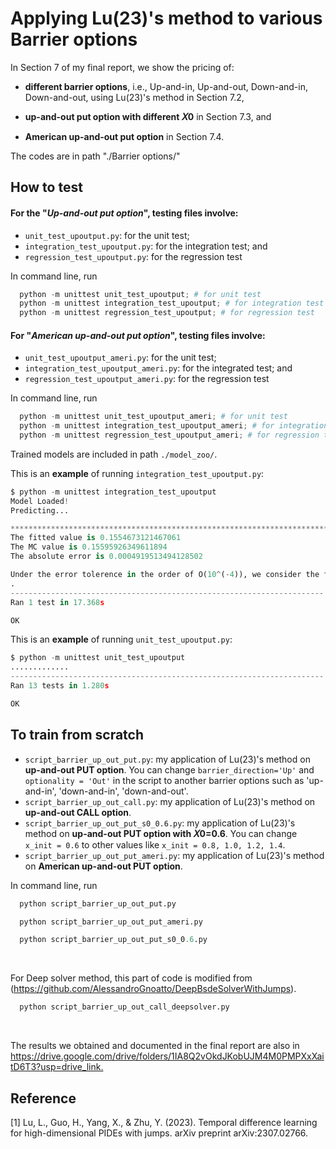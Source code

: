 # Applying Lu(23)'s method to various Barrier options

In Section 7 of my final report, we show the pricing of:

  - **different barrier options**, i.e., Up-and-in, Up-and-out, Down-and-in, Down-and-out, using Lu(23)'s method in Section 7.2, 

  - **up-and-out put option with different 𝑋0** in Section 7.3, and 

  - **American up-and-out put option** in Section 7.4.

The codes are in path "./Barrier options/"


## How to test
#### For the "*Up-and-out put option*", testing files involve:
- `unit_test_upoutput.py`: for the unit test;
- `integration_test_upoutput.py`: for the integration test; and
- `regression_test_upoutput.py`: for the regression test

In command line, run 
```python
  python -m unittest unit_test_upoutput; # for unit test
  python -m unittest integration_test_upoutput; # for integration test
  python -m unittest regression_test_upoutput; # for regression test
```

#### For "*American up-and-out put option*", testing files involve:
- `unit_test_upoutput_ameri.py`: for the unit test;
- `integration_test_upoutput_ameri.py`: for the integrated test; and
- `regression_test_upoutput_ameri.py`: for the regression test

In command line, run 
```python
  python -m unittest unit_test_upoutput_ameri; # for unit test
  python -m unittest integration_test_upoutput_ameri; # for integration test
  python -m unittest regression_test_upoutput_ameri; # for regression test
```

Trained models are included in path `./model_zoo/`. 


This is an **example** of running `integration_test_upoutput.py`:
```python
$ python -m unittest integration_test_upoutput
Model Loaded!
Predicting...

********************************************************************************
The fitted value is 0.1554673121467061
The MC value is 0.15595926349611894
The absolute error is 0.0004919513494128502

Under the error tolerence in the order of O(10^(-4)), we consider the fitted value is the same with the solution to Up-and-Out put option
.
----------------------------------------------------------------------
Ran 1 test in 17.368s

OK
```

This is an **example** of running `unit_test_upoutput.py`:
```python
$ python -m unittest unit_test_upoutput
.............
----------------------------------------------------------------------
Ran 13 tests in 1.280s

OK 
```

## To train from scratch
- `script_barrier_up_out_put.py`: my application of Lu(23)'s method on **up-and-out PUT option**. You can change `barrier_direction='Up'` and `optionality = 'Out'` in the script to another barrier options such as 'up-and-in', 'down-and-in', 'down-and-out'.
- `script_barrier_up_out_call.py`: my application of Lu(23)'s method on **up-and-out CALL option**.
- `script_barrier_up_out_put_s0_0.6.py`: my application of Lu(23)'s method on **up-and-out PUT option with 𝑋0=0.6**. You can change `x_init = 0.6` to other values like `x_init = 0.8, 1.0, 1.2, 1.4`.
- `script_barrier_up_out_put_ameri.py`: my application of Lu(23)'s method on **American up-and-out PUT option**.

In command line, run
```python
  python script_barrier_up_out_put.py
```
```python
  python script_barrier_up_out_put_ameri.py
```
```python
  python script_barrier_up_out_put_s0_0.6.py
```

<br/>

For Deep solver method, this part of code is modified from (https://github.com/AlessandroGnoatto/DeepBsdeSolverWithJumps). 
```python
  python script_barrier_up_out_call_deepsolver.py
```
<br/>

The results we obtained and documented in the final report are also in <https://drive.google.com/drive/folders/1IA8Q2vOkdJKobUJM4M0PMPXxXaitD6T3?usp=drive_link.>


## Reference

[1] Lu, L., Guo, H., Yang, X., & Zhu, Y. (2023). Temporal difference learning for high-dimensional PIDEs with jumps. arXiv preprint arXiv:2307.02766.
